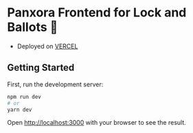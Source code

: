 # Panxora Frontend for Lock and Ballots 🎉

- Deployed on [VERCEL](https://aicoin-frontend.vercel.app/)

## Getting Started

First, run the development server:

```bash
npm run dev
# or
yarn dev
```

Open [http://localhost:3000](http://localhost:3000) with your browser to see the result.
